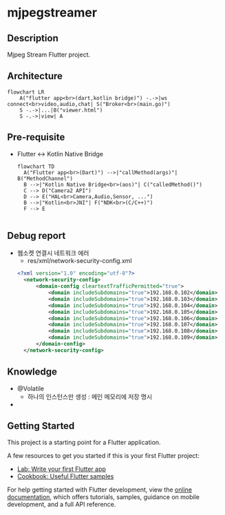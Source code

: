 # mjpegstreamer

## Description
Mjpeg Stream Flutter project.

## Architecture
```mermaid
flowchart LR
    A("flutter app<br>(dart,kotlin bridge)") -.->|ws connect<br>video,audio,chat| S("Broker<br>(main.go)")
    S -.->|...|B("viewer.html")
    S -.->|view| A
```

## Pre-requisite
* Flutter <-> Kotlin Native Bridge
  ```mermaid
  flowchart TD
    A("Flutter app<br>(Dart)") -->|"callMethod(args)"| B("MethodChannel") 
    B -->|"Kotlin Native Bridge<br>(aos)"| C("calledMethod()")
    C --> D("Camera2 API")
    D --> E("HAL<br>Camera,Audio,Sensor, ...")
    B -->|"Kotlin<br>JNI"| F("NDK<br>(C/C++)")
    F --> E
    
  ```

## Debug report
* 웹소켓 연결시 네트워크 에러
    * res/xml/network-security-config.xml
  ```xml
  <?xml version="1.0" encoding="utf-8"?>
    <network-security-config>
        <domain-config cleartextTrafficPermitted="true">
            <domain includeSubdomains="true">192.168.0.102</domain>
            <domain includeSubdomains="true">192.168.0.103</domain>
            <domain includeSubdomains="true">192.168.0.104</domain>
            <domain includeSubdomains="true">192.168.0.105</domain>
            <domain includeSubdomains="true">192.168.0.106</domain>
            <domain includeSubdomains="true">192.168.0.107</domain>
            <domain includeSubdomains="true">192.168.0.108</domain>
            <domain includeSubdomains="true">192.168.0.109</domain>
        </domain-config>
    </network-security-config>

  ```
## Knowledge
* @Volatile
    * 하나의 인스턴스만 생성 : 메인 메모리에 저장 명시
*
## Getting Started

This project is a starting point for a Flutter application.

A few resources to get you started if this is your first Flutter project:

- [Lab: Write your first Flutter app](https://docs.flutter.dev/get-started/codelab)
- [Cookbook: Useful Flutter samples](https://docs.flutter.dev/cookbook)

For help getting started with Flutter development, view the
[online documentation](https://docs.flutter.dev/), which offers tutorials,
samples, guidance on mobile development, and a full API reference.
